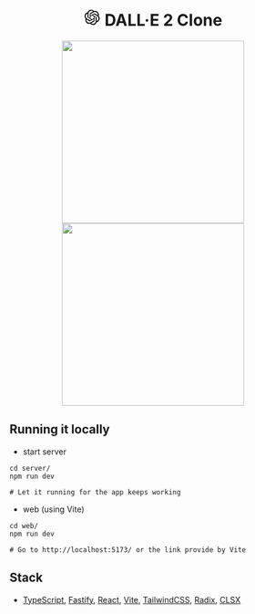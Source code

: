 <h1 align="center">
<svg id="openai-symbol" width='30' height='30' xmlns="http://www.w3.org/2000/svg" viewBox="0 0 36 36"><path  d="M31.71,15.09A8.09,8.09,0,0,0,22.34,4.68a8.08,8.08,0,0,0-13.7,2.9A8.08,8.08,0,0,0,4.3,20.9,8,8,0,0,0,5,27.45a8.08,8.08,0,0,0,8.69,3.87,8,8,0,0,0,6,2.68,8.09,8.09,0,0,0,7.7-5.61,8,8,0,0,0,5.33-3.86A8.09,8.09,0,0,0,31.71,15.09Zm-12,16.82a6,6,0,0,1-3.84-1.39l.19-.11,6.37-3.68a1,1,0,0,0,.53-.91v-9l2.69,1.56a.08.08,0,0,1,.05.07v7.44A6,6,0,0,1,19.68,31.91ZM6.8,26.41a6,6,0,0,1-.71-4l.19.11,6.37,3.68a1,1,0,0,0,1,0l7.79-4.49V24.8a.09.09,0,0,1,0,.08L15,28.6A6,6,0,0,1,6.8,26.41ZM5.12,12.53A6,6,0,0,1,8.28,9.9v7.57a1,1,0,0,0,.51.9l7.75,4.47L13.85,24.4a.14.14,0,0,1-.09,0L7.32,20.68a6,6,0,0,1-2.2-8.18Zm22.13,5.14-7.78-4.52,2.69-1.55a.08.08,0,0,1,.09,0l6.44,3.72a6,6,0,0,1-.9,10.81V18.56A1.06,1.06,0,0,0,27.25,17.67Zm2.68-4-.19-.12-6.36-3.7a1,1,0,0,0-1.05,0l-7.78,4.49V11.2a.09.09,0,0,1,0-.09L21,7.4a6,6,0,0,1,8.91,6.21ZM13.08,19.15l-2.7-1.55a.14.14,0,0,1-.05-.08V10.1a6,6,0,0,1,9.84-4.61L20,5.6,13.61,9.28a1,1,0,0,0-.53.91ZM14.54,16,18,14l3.47,2v4L18,22l-3.47-2Z"/></svg>
DALL·E 2 Clone</h1>

<p align="center">
<img src="https://i.imgur.com/J1siJwQ.png" height="320"/>
<img src="https://i.imgur.com/cpgQo3M.png" height="320"/>
</p>

## Running it locally

- start server

```
cd server/
npm run dev

# Let it running for the app keeps working

```

- web (using Vite)

```
cd web/
npm run dev

# Go to http://localhost:5173/ or the link provide by Vite
```

## Stack

- [TypeScript](https://www.typescriptlang.org/), [Fastify](https://www.fastify.io/), [React](https://reactjs.org/), [Vite](https://vitejs.dev/), [TailwindCSS](https://tailwindcss.com/), [Radix](https://www.radix-ui.com/), [CLSX](https://www.npmjs.com/package/clsx)
